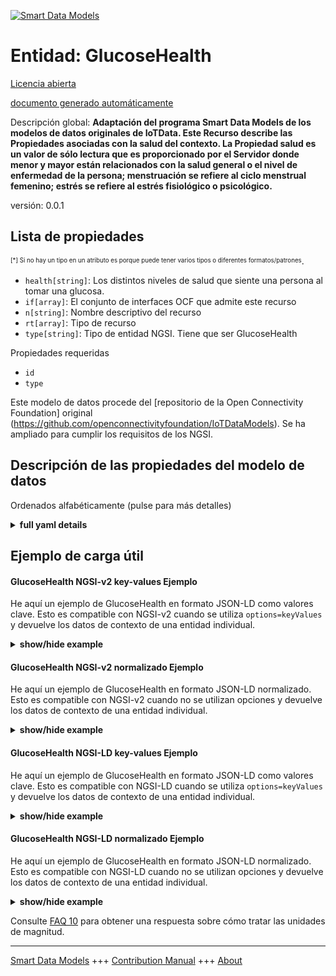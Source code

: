 <!-- 10-Header -->  
[![Smart Data Models](https://smartdatamodels.org/wp-content/uploads/2022/01/SmartDataModels_logo.png "Logo")](https://smartdatamodels.org)  
Entidad: GlucoseHealth  
======================<!-- /10-Header -->  
<!-- 15-License -->  
[Licencia abierta](https://github.com/smart-data-models//dataModel.OCF/blob/master/GlucoseHealth/LICENSE.md)  
[documento generado automáticamente](https://docs.google.com/presentation/d/e/2PACX-1vTs-Ng5dIAwkg91oTTUdt8ua7woBXhPnwavZ0FxgR8BsAI_Ek3C5q97Nd94HS8KhP-r_quD4H0fgyt3/pub?start=false&loop=false&delayms=3000#slide=id.gb715ace035_0_60)  
<!-- /15-License -->  
<!-- 20-Description -->  
Descripción global: **Adaptación del programa Smart Data Models de los modelos de datos originales de IoTData. Este Recurso describe las Propiedades asociadas con la salud del contexto. La Propiedad salud es un valor de sólo lectura que es proporcionado por el Servidor donde menor y mayor están relacionados con la salud general o el nivel de enfermedad de la persona; menstruación se refiere al ciclo menstrual femenino; estrés se refiere al estrés fisiológico o psicológico.**  
versión: 0.0.1  
<!-- /20-Description -->  
<!-- 30-PropertiesList -->  

## Lista de propiedades  

<sup><sub>[*] Si no hay un tipo en un atributo es porque puede tener varios tipos o diferentes formatos/patrones</sub></sup>.  
- `health[string]`: Los distintos niveles de salud que siente una persona al tomar una glucosa.  - `if[array]`: El conjunto de interfaces OCF que admite este recurso  - `n[string]`: Nombre descriptivo del recurso  - `rt[array]`: Tipo de recurso  - `type[string]`: Tipo de entidad NGSI. Tiene que ser GlucoseHealth  <!-- /30-PropertiesList -->  
<!-- 35-RequiredProperties -->  
Propiedades requeridas  
- `id`  - `type`  <!-- /35-RequiredProperties -->  
<!-- 40-RequiredProperties -->  
Este modelo de datos procede del [repositorio de la Open Connectivity Foundation] original (https://github.com/openconnectivityfoundation/IoTDataModels). Se ha ampliado para cumplir los requisitos de los NGSI.  
<!-- /40-RequiredProperties -->  
<!-- 50-DataModelHeader -->  
## Descripción de las propiedades del modelo de datos  
Ordenados alfabéticamente (pulse para más detalles)  
<!-- /50-DataModelHeader -->  
<!-- 60-ModelYaml -->  
<details><summary><strong>full yaml details</strong></summary>    
```yaml  
GlucoseHealth:    
  description: Smart Data Models Program adaptation of the original IoTData data Models. This Resource describes the Properties associated with context health. The health Property is a read-only value that is provided by the Server where minor and major are related to the general health or the level of illness of the person; menses refers to the female menstrual cycle; stress refers to physiological or psychological stress.    
  properties:    
    health:    
      description: The various levels of health a person feels when taking a glucose.    
      enum:    
        - minor    
        - major    
        - menses    
        - stress    
        - none    
      readOnly: true    
      type: string    
      x-ngsi:    
        type: Property    
    if:    
      description: The OCF Interface set supported by this Resource    
      items:    
        enum:    
          - oic.if.s    
          - oic.if.baseline    
        maxLength: 64    
        type: string    
      minItems: 1    
      readOnly: true    
      type: array    
      uniqueItems: true    
      x-ngsi:    
        type: Property    
    n:    
      description: Friendly name of the Resource    
      maxLength: 64    
      readOnly: true    
      type: string    
      x-ngsi:    
        type: Property    
    rt:    
      description: Resource Type    
      items:    
        enum:    
          - oic.r.glucose.health    
        maxLength: 64    
        type: string    
      minItems: 1    
      readOnly: true    
      type: array    
      x-ngsi:    
        type: Property    
    type:    
      description: NGSI entity type. It has to be GlucoseHealth    
      enum:    
        - GlucoseHealth    
      type: string    
      x-ngsi:    
        type: Property    
  required:    
    - id    
    - type    
  type: object    
  x-derived-from: https://github.com/OpenInterConnect/IoTDataModels/blob/master/GlucoseHealthResURI.swagger.json    
  x-disclaimer: 'Redistribution and use in source and binary forms, with or without modification, are permitted  provided that the license conditions are met. Copyleft (c) 2022 Contributors to Smart Data Models Program'    
  x-license-url: https://github.com/smart-data-models/dataModel.OCF/blob/master/GlucoseHealth/LICENSE.md    
  x-model-schema: https://smart-data-models.github.io/dataModel.IoTDataModels/GlucoseHealth/schema.json    
  x-model-tags: OCF    
  x-version: 0.0.1    
```  
</details>    
<!-- /60-ModelYaml -->  
<!-- 70-MiddleNotes -->  
<!-- /70-MiddleNotes -->  
<!-- 80-Examples -->  
## Ejemplo de carga útil  
#### GlucoseHealth NGSI-v2 key-values Ejemplo  
He aquí un ejemplo de GlucoseHealth en formato JSON-LD como valores clave. Esto es compatible con NGSI-v2 cuando se utiliza `options=keyValues` y devuelve los datos de contexto de una entidad individual.  
<details><summary><strong>show/hide example</strong></summary>    
```json  
{  
  "id": "urn:ngsi-ld:GlucoseHealth:id:YGNK:51960649",  
  "dateCreated": "1986-04-06T00:49:05Z",  
  "dateModified": "2008-08-16T16:15:39Z",  
  "source": "Response control produce traditional thing boy professional. Lot professional perhaps evening.",  
  "name": "Subject me sound admit within. Ahead different final and already.",  
  "alternateName": "Toward bring ten. Best citizen project majority strong bad. On series another she whose.",  
  "description": "Make produce able society. A meet natural have off child.",  
  "dataProvider": "Just white short when stay. Work civil rise front.",  
  "owner": [  
    "urn:ngsi-ld:GlucoseHealth:items:FZEK:56874643",  
    "urn:ngsi-ld:GlucoseHealth:items:FWOW:04889902"  
  ],  
  "seeAlso": [  
    "urn:ngsi-ld:GlucoseHealth:items:WUFR:61731131",  
    "urn:ngsi-ld:GlucoseHealth:items:CRGK:49104126"  
  ],  
  "location": {  
    "type": "Point",  
    "coordinates": [  
      -53.461772,  
      1.252465  
    ]  
  },  
  "address": {  
    "streetAddress": "Rise rather see recognize better dinner. Not evidence find view buy. Garden note skin during blue meeting.",  
    "addressLocality": "Charge high early take. Defense daughter protect I simple. Name current in.",  
    "addressRegion": "Detail tend military baby protect focus. Including money describe. School political interesting involve art information once bring.",  
    "addressCountry": "Civil experience not off. History hour rest she.",  
    "postalCode": "Consumer despite degree process. Sister budget total anyone behavior book. Billion require law participant election front month maybe.",  
    "postOfficeBoxNumber": "Relate national take capital off half picture. That class apply line color have skill. Such Republican yard issue. Tough manager court grow summer your thousand."  
  },  
  "areaServed": "Other song mission education artist specific goal. White worker order follow head. Grow design option control."  
}  
```  
</details>  
#### GlucoseHealth NGSI-v2 normalizado Ejemplo  
He aquí un ejemplo de GlucoseHealth en formato JSON-LD normalizado. Esto es compatible con NGSI-v2 cuando no se utilizan opciones y devuelve los datos de contexto de una entidad individual.  
<details><summary><strong>show/hide example</strong></summary>    
```json  
{  
  "id": {  
    "type": "string",  
    "value": "urn:ngsi-ld:GlucoseHealth:id:YGNK:51960649"  
  },  
  "dateCreated": {  
    "format": "date-time",  
    "type": "string",  
    "value": "1986-04-06T00:49:05Z"  
  },  
  "dateModified": {  
    "format": "date-time",  
    "type": "string",  
    "value": "2008-08-16T16:15:39Z"  
  },  
  "source": {  
    "type": "string",  
    "value": "Response control produce traditional thing boy professional. Lot professional perhaps evening."  
  },  
  "name": {  
    "type": "string",  
    "value": "Subject me sound admit within. Ahead different final and already."  
  },  
  "alternateName": {  
    "type": "string",  
    "value": "Toward bring ten. Best citizen project majority strong bad. On series another she whose."  
  },  
  "description": {  
    "type": "string",  
    "value": "Make produce able society. A meet natural have off child."  
  },  
  "dataProvider": {  
    "type": "string",  
    "value": "Just white short when stay. Work civil rise front."  
  },  
  "owner": {  
    "type": "array",  
    "value": [  
      "urn:ngsi-ld:GlucoseHealth:items:FZEK:56874643",  
      "urn:ngsi-ld:GlucoseHealth:items:FWOW:04889902"  
    ]  
  },  
  "seeAlso": {  
    "type": "array",  
    "value": [  
      "urn:ngsi-ld:GlucoseHealth:items:WUFR:61731131",  
      "urn:ngsi-ld:GlucoseHealth:items:CRGK:49104126"  
    ]  
  },  
  "location": {  
    "type": "object",  
    "value": {  
      "type": "Point",  
      "coordinates": [  
        -53.461772,  
        1.252465  
      ]  
    }  
  },  
  "address": {  
    "type": "object",  
    "value": {  
      "streetAddress": "Rise rather see recognize better dinner. Not evidence find view buy. Garden note skin during blue meeting.",  
      "addressLocality": "Charge high early take. Defense daughter protect I simple. Name current in.",  
      "addressRegion": "Detail tend military baby protect focus. Including money describe. School political interesting involve art information once bring.",  
      "addressCountry": "Civil experience not off. History hour rest she.",  
      "postalCode": "Consumer despite degree process. Sister budget total anyone behavior book. Billion require law participant election front month maybe.",  
      "postOfficeBoxNumber": "Relate national take capital off half picture. That class apply line color have skill. Such Republican yard issue. Tough manager court grow summer your thousand."  
    }  
  },  
  "areaServed": {  
    "type": "string",  
    "value": "Other song mission education artist specific goal. White worker order follow head. Grow design option control."  
  }  
}  
```  
</details>  
#### GlucoseHealth NGSI-LD key-values Ejemplo  
He aquí un ejemplo de GlucoseHealth en formato JSON-LD como valores clave. Esto es compatible con NGSI-LD cuando se utiliza `options=keyValues` y devuelve los datos de contexto de una entidad individual.  
<details><summary><strong>show/hide example</strong></summary>    
```json  
{  
    "id": "urn:ngsi-ld:GlucoseHealth:id:YGNK:51960649",  
    "dateCreated": "1986-04-06T00:49:05Z",  
    "dateModified": "2008-08-16T16:15:39Z",  
    "source": "Response control produce traditional thing boy professional. Lot professional perhaps evening.",  
    "name": "Subject me sound admit within. Ahead different final and already.",  
    "alternateName": "Toward bring ten. Best citizen project majority strong bad. On series another she whose.",  
    "description": "Make produce able society. A meet natural have off child.",  
    "dataProvider": "Just white short when stay. Work civil rise front.",  
    "owner": [  
        "urn:ngsi-ld:GlucoseHealth:items:FZEK:56874643",  
        "urn:ngsi-ld:GlucoseHealth:items:FWOW:04889902"  
    ],  
    "seeAlso": [  
        "urn:ngsi-ld:GlucoseHealth:items:WUFR:61731131",  
        "urn:ngsi-ld:GlucoseHealth:items:CRGK:49104126"  
    ],  
    "location": {  
        "type": "Point",  
        "coordinates": [  
            -53.461772,  
            1.252465  
        ]  
    },  
    "address": {  
        "streetAddress": "Rise rather see recognize better dinner. Not evidence find view buy. Garden note skin during blue meeting.",  
        "addressLocality": "Charge high early take. Defense daughter protect I simple. Name current in.",  
        "addressRegion": "Detail tend military baby protect focus. Including money describe. School political interesting involve art information once bring.",  
        "addressCountry": "Civil experience not off. History hour rest she.",  
        "postalCode": "Consumer despite degree process. Sister budget total anyone behavior book. Billion require law participant election front month maybe.",  
        "postOfficeBoxNumber": "Relate national take capital off half picture. That class apply line color have skill. Such Republican yard issue. Tough manager court grow summer your thousand."  
    },  
    "areaServed": "Other song mission education artist specific goal. White worker order follow head. Grow design option control.",  
    "@context": [  
        "https://smartdatamodels.org/context.jsonld",  
        "https://raw.githubusercontent.com/smart-data-models/dataModel.OCF/master/context.jsonld"  
    ]  
}  
```  
</details>  
#### GlucoseHealth NGSI-LD normalizado Ejemplo  
He aquí un ejemplo de GlucoseHealth en formato JSON-LD normalizado. Esto es compatible con NGSI-LD cuando no se utilizan opciones y devuelve los datos de contexto de una entidad individual.  
<details><summary><strong>show/hide example</strong></summary>    
```json  
{  
    "id": "urn:ngsi-ld:GlucoseHealth:id:OYOG:86546161",  
    "dateCreated": {  
        "type": "Property",  
        "value": {  
            "@type": "DateTime",  
            "@value": "1996-03-31T08:57:37Z"  
        }  
    },  
    "dateModified": {  
        "type": "Property",  
        "value": {  
            "@type": "DateTime",  
            "@value": "1992-09-20T11:34:04Z"  
        }  
    },  
    "source": {  
        "type": "Property",  
        "value": "Civil agreement after organization. Medical computer statement tree herself wonder. Investment ago society late particular place."  
    },  
    "name": {  
        "type": "Property",  
        "value": "Point magazine feel. Successful career play window. Avoid she debate drop."  
    },  
    "alternateName": {  
        "type": "Property",  
        "value": "Subject public evening body difference society. Again decade analysis music."  
    },  
    "description": {  
        "type": "Property",  
        "value": "Maintain collection idea quickly out. Leader teacher reason play view. Significant build painting what population worker."  
    },  
    "dataProvider": {  
        "type": "Property",  
        "value": "Affect church pattern heavy camera water month."  
    },  
    "owner": {  
        "type": "Property",  
        "value": [  
            "urn:ngsi-ld:GlucoseHealth:items:WXXP:92272198",  
            "urn:ngsi-ld:GlucoseHealth:items:GOFL:73035775"  
        ]  
    },  
    "seeAlso": {  
        "type": "Property",  
        "value": [  
            "urn:ngsi-ld:GlucoseHealth:items:PYQU:68924026"  
        ]  
    },  
    "location": {  
        "type": "Property",  
        "value": {  
            "type": "Point",  
            "coordinates": [  
                -65.464196,  
                -102.585699  
            ]  
        }  
    },  
    "address": {  
        "type": "Property",  
        "value": {  
            "streetAddress": "Traditional least property. Eye message ability wrong.",  
            "addressLocality": "Remember wide culture. Weight senior pay.",  
            "addressRegion": "Attorney money decide its off author. Traditional citizen attorney dark.",  
            "addressCountry": "Pretty old foot imagine. Yourself sound lot physical relationship.",  
            "postalCode": "Entire sport white operation month. Sing garden wall want. Interview our cold product class. Likely agent southern this.",  
            "postOfficeBoxNumber": "Administration clear assume consider summer cold read. Hundred guess list energy bed drive rest."  
        }  
    },  
    "areaServed": {  
        "type": "Property",  
        "value": "Picture memory picture red letter crime already. Watch place expert out choose big stop way. Job Mr agree."  
    },  
    "@context": [  
        "https://smartdatamodels.org/context.jsonld",  
        "https://raw.githubusercontent.com/smart-data-models/dataModel.OCF/master/context.jsonld"  
    ]  
}  
```  
</details><!-- /80-Examples -->  
<!-- 90-FooterNotes -->  
<!-- /90-FooterNotes -->  
<!-- 95-Units -->  
Consulte [FAQ 10](https://smartdatamodels.org/index.php/faqs/) para obtener una respuesta sobre cómo tratar las unidades de magnitud.  
<!-- /95-Units -->  
<!-- 97-LastFooter -->  
---  
[Smart Data Models](https://smartdatamodels.org) +++ [Contribution Manual](https://bit.ly/contribution_manual) +++ [About](https://bit.ly/Introduction_SDM)<!-- /97-LastFooter -->  

